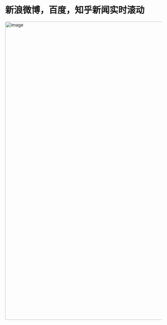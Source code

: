 # 新浪微博，百度，知乎新闻实时滚动
<img width="960" alt="image" src="https://github.com/Jhinnn/News_client/assets/17973224/b13ef630-7237-466b-aeef-026ee3a887a3">
